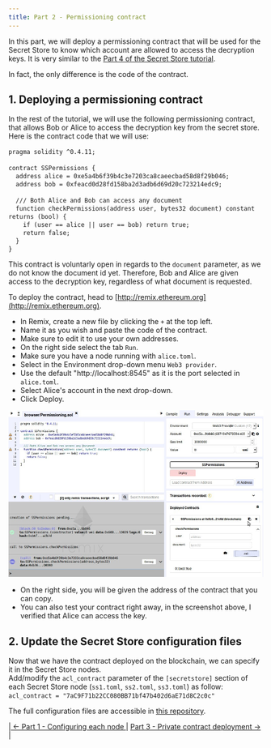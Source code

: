 ```yaml
---
title: Part 2 - Permissioning contract
---
```


In this part, we will deploy a permissioning contract that will be used for the Secret Store to know which account are allowed to access the decryption keys. It is very similar to the [Part 4 of the Secret Store tutorial](https://wiki.parity.io/Secret-Store-Tutorial-4.html#3-create-and-deploy-a-permissioning-contract).

In fact, the only difference is the code of the contract.

## 1. Deploying a permissioning contract

In the rest of the tutorial, we will use the following  permissioning contract, that allows Bob or Alice to access the decryption key from the secret store.
Here is the contract code that we will use: 
```solidity
pragma solidity ^0.4.11;

contract SSPermissions {
  address alice = 0xe5a4b6f39b4c3e7203ca8caeecbad58d8f29b046;
  address bob = 0xfeacd0d28fd158ba2d3adb6d69d20c723214edc9;

  /// Both Alice and Bob can access any document
  function checkPermissions(address user, bytes32 document) constant returns (bool) {
    if (user == alice || user == bob) return true;
    return false;
  }
}
```

This contract is voluntarly open in regards to the `document` parameter, as we do not know the document id yet. Therefore, Bob and Alice are given access to the decryption key, regardless of what document is requested.

To deploy the contract, head to [http://remix.ethereum.org](http://remix.ethereum.org).

- In Remix, create a new file by clicking the `+` at the top left.
- Name it as you wish and paste the code of the contract.
- Make sure to edit it to use your own addresses.
- On the right side select the tab `Run`.
- Make sure you have a node running with `alice.toml`.
- Select in the Environment drop-down menu `Web3 provider`.
- Use the default "http://localhost:8545" as it is the port selected in `alice.toml`.
- Select Alice's account in the next drop-down.
- Click Deploy.

![Remx overview](images/private-tx-remix-screenshot-0.jpg)

- On the right side, you will be given the address of the contract that you can copy.
- You can also test your contract right away, in the screenshot above, I verified that Alice can access the key.

## 2. Update the Secret Store configuration files

Now that we have the contract deployed on the blockchain, we can specify it in the Secret Store nodes.  
Add/modify the `acl_contract` parameter of the `[secretstore]` section of each Secret Store node (`ss1.toml`, `ss2.toml`, `ss3.toml`) as follow:  
`acl_contract = "7aC9F71b22CC080BB71bf47b402d6aE71d8C2c0c"`  
  
The full configuration files are accessible in [this repository](https://github.com/Tbaut/Private-Transations-Tutorial-files/tree/master/config).


|[ ← Part 1 - Configuring each node ](Private-Transactions-Tutorial-1.md)| [ Part 3 - Private contract deployment → ](Private-Transactions-Tutorial-3.md)|
